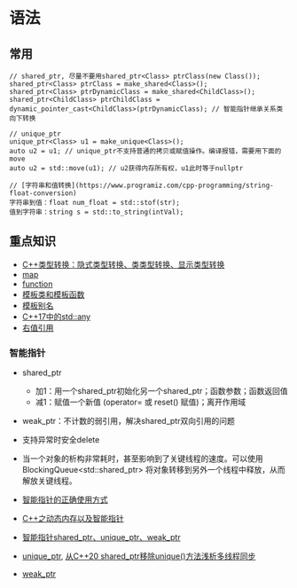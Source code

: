 # 语法
## 常用
```
// shared_ptr, 尽量不要用shared_ptr<Class> ptrClass(new Class());
shared_ptr<Class> ptrClass = make_shared<Class>();
shared_ptr<Class> ptrDynamicClass = make_shared<ChildClass>();
shared_ptr<ChildClass> ptrChildClass = dynamic_pointer_cast<ChildClass>(ptrDynamicClass); // 智能指针继承关系类向下转换

// unique_ptr
unique_ptr<Class> u1 = make_unique<Class>();
auto u2 = u1; // unique_ptr不支持普通的拷贝或赋值操作。编译报错，需要用下面的move
auto u2 = std::move(u1); // u2获得内存所有权，u1此时等于nullptr

// [字符串和值转换](https://www.programiz.com/cpp-programming/string-float-conversion)
字符串到值：float num_float = std::stof(str);
值到字符串：string s = std::to_string(intVal);
```

## 重点知识
* [C++类型转换：隐式类型转换、类类型转换、显示类型转换](https://segmentfault.com/a/1190000016582440)
* [map](https://blog.csdn.net/sevenjoin/article/details/81943864)
* [function](https://blog.csdn.net/weixin_43712770/article/details/120738647)
* [模板类和模板函数](http://c.biancheng.net/view/320.html)
* [模板别名](https://wizardforcel.gitbooks.io/cpp-11-faq/content/55.html)
* [C++17中的std::any](https://hedzr.com/c++/variant/any-in-c++17/)
* [右值引用](https://changkun.de/modern-cpp/zh-cn/03-runtime/index.html#3-3-%E5%8F%B3%E5%80%BC%E5%BC%95%E7%94%A8)

### 智能指针
* shared_ptr
  * 加1：用一个shared_ptr初始化另一个shared_ptr；函数参数；函数返回值
  * 减1：赋值一个新值 (operator= 或 reset() 赋值)；离开作用域
* weak_ptr：不计数的弱引用，解决shared_ptr双向引用的问题
* 支持异常时安全delete
* 当一个对象的析构非常耗时，甚至影响到了关键线程的速度。可以使用BlockingQueue<std::shared_ptr<void>> 将对象转移到另外一个线程中释放，从而解放关键线程。


* [智能指针的正确使用方式](https://cloud.tencent.com/developer/article/1517336)
* [C++之动态内存以及智能指针](https://blog.csdn.net/weixin_43518637/article/details/110942288)
* [智能指针shared_ptr、unique_ptr、weak_ptr](https://blog.csdn.net/wanggao_1990/article/details/97932162)
* [unique_ptr](https://blog.csdn.net/afei__/article/details/80670283), [从C++20 shared_ptr移除unique()方法浅析多线程同步](https://blog.csdn.net/zxpoiu/article/details/111255182)
* [weak_ptr](https://blog.csdn.net/c_base_jin/article/details/79440999)
